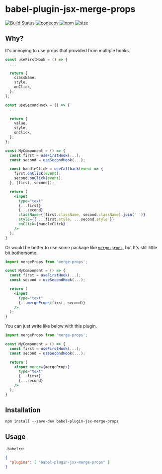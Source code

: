 # babel-plugin-jsx-merge-props

[![Build Status](https://travis-ci.org/hooriza/babel-plugin-jsx-merge-props.svg?branch=master)](https://travis-ci.org/hooriza/babel-plugin-jsx-merge-props)
[![codecov](https://codecov.io/gh/hooriza/babel-plugin-jsx-merge-props/branch/master/graph/badge.svg)](https://codecov.io/gh/hooriza/babel-plugin-jsx-merge-props)
[![npm](https://img.shields.io/npm/v/babel-plugin-jsx-merge-props.svg)](https://www.npmjs.com/package/babel-plugin-jsx-merge-props)
![size](https://img.shields.io/bundlephobia/minzip/babel-plugin-jsx-merge-props.svg)


## Why?
It's annoying to use props that provided from multiple hooks.

```jsx
const useFirstHook = () => {
  ...

  return {
    className,
    style,
    onClick,
  };
};

const useSecondHook = () => {
  ...

  return {
    value,
    style,
    onClick,
  };
};
```

```jsx
const MyComponent = () => {
  const first = useFirstHook(...);
  const second = useSecondHook(...);

  const handleClick = useCallback(event => {
    first.onClick(event);
    second.onClick(event);
  }, [first, second]);

  return (
    <input
      type="text"
      {...first}
      {...second}
      className={[first.className, second.className].join(' ')}
      style={{ ...first.style, ...second.style }}
      onClick={handleClick}
    />
  );
}
```

Or would be better to use some package like [`merge-props`](https://github.com/andrewbranch/merge-props),
but It's still little bit bothersome.

```jsx
import mergeProps from 'merge-props';

const MyComponent = () => {
  const first = useFirstHook(...);
  const second = useSecondHook(...);

  return (
    <input
      type="text"
      {...mergeProps(first, second)}
    />
  );
}
```

You can just write like below with this plugin.

```jsx
import mergeProps from 'merge-props';

const MyComponent = () => {
  const first = useFirstHook(...);
  const second = useSecondHook(...);

  return (
    <input merge={mergeProps}
      type="text"
      {...first}
      {...second}
    />
  );
}
```

## Installation
```
npm install --save-dev babel-plugin-jsx-merge-props
```

## Usage
`.babelrc`:
```json
{
  "plugins": [ "babel-plugin-jsx-merge-props" ]
}
```
